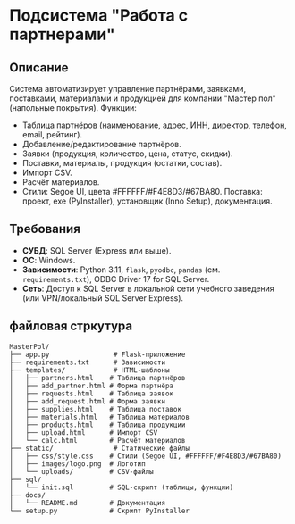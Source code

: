 # Подсистема "Работа с партнерами"

## Описание
Система автоматизирует управление партнёрами, заявками, поставками, материалами и продукцией для компании "Мастер пол" (напольные покрытия). Функции:
- Таблица партнёров (наименование, адрес, ИНН, директор, телефон, email, рейтинг).
- Добавление/редактирование партнёров.
- Заявки (продукция, количество, цена, статус, скидки).
- Поставки, материалы, продукция (остатки, состав).
- Импорт CSV.
- Расчёт материалов.
- Стили: Segoe UI, цвета #FFFFFF/#F4E8D3/#67BA80.
Поставка: проект, exe (PyInstaller), установщик (Inno Setup), документация.

## Требования
- **СУБД**: SQL Server (Express или выше).
- **ОС**: Windows.
- **Зависимости**: Python 3.11, `flask`, `pyodbc`, `pandas` (см. `requirements.txt`), ODBC Driver 17 for SQL Server.
- **Сеть**: Доступ к SQL Server в локальной сети учебного заведения (или VPN/локальный SQL Server Express).

## файловая стркутура
```
MasterPol/
├── app.py                # Flask-приложение
├── requirements.txt      # Зависимости
├── templates/            # HTML-шаблоны
│   ├── partners.html    # Таблица партнёров
│   ├── add_partner.html # Форма партнёра
│   ├── requests.html    # Таблица заявок
│   ├── add_request.html # Форма заявки
│   ├── supplies.html    # Таблица поставок
│   ├── materials.html   # Таблица материалов
│   ├── products.html    # Таблица продукции
│   ├── upload.html      # Импорт CSV
│   └── calc.html        # Расчёт материалов
├── static/               # Статические файлы
│   ├── css/style.css    # Стили (Segoe UI, #FFFFFF/#F4E8D3/#67BA80)
│   ├── images/logo.png  # Логотип
│   └── uploads/         # CSV-файлы
├── sql/
│   └── init.sql         # SQL-скрипт (таблицы, функции)
├── docs/
│   └── README.md        # Документация
└── setup.py             # Скрипт PyInstaller
```